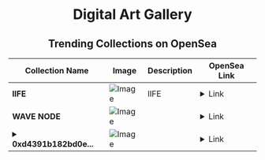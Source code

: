 <div align="center">

# Digital Art Gallery

## Trending Collections on OpenSea

| Collection Name                       | Image                                                                                     | Description                       | OpenSea Link                                                                                          |
|---------------------------------------|-------------------------------------------------------------------------------------------|-----------------------------------|--------------------------------------------------------------------------------------------------------|
| **lIFE** | ![Image](https://i.seadn.io/s/raw/files/7ae67745afc0b5aaffd0a9c7cac08421.png?w=500&auto=format?w=200&auto=format) | lIFE | <details><summary>Link</summary>[lIFE](https://opensea.io/collection/life-936)</details> |
| **WAVE NODE** | ![Image](https://i.seadn.io/s/raw/files/8035675d59732b1327f931cd98edb177.png?w=500&auto=format?w=200&auto=format) |  | <details><summary>Link</summary>[WAVE NODE](https://opensea.io/collection/wave-node-6)</details> |
| **<details><summary>0xd4391b182bd0e...</summary>0xd4391b182bd0e85999cd35212819ce8597c45aee</details>** | ![Image](https://i.seadn.io/s/raw/files/662371d5e0a8665a35b37f8206b4c8fe.jpg?w=500&auto=format?w=200&auto=format) |  | <details><summary>Link</summary>[0xd4391b182bd0e85999cd35212819ce8597c45aee](https://opensea.io/collection/0xd4391b182bd0e85999cd35212819ce8597c45aee)</details> |

</div>